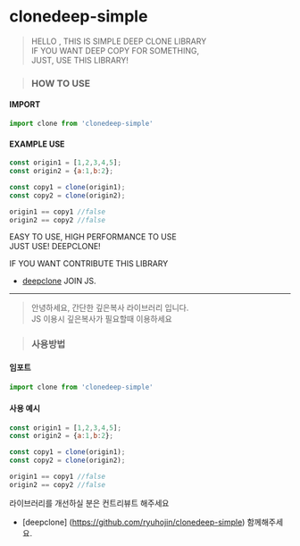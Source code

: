 # clonedeep-simple

> HELLO , THIS IS SIMPLE DEEP CLONE LIBRARY<br/>
> IF YOU WANT DEEP COPY FOR SOMETHING,<br/>
> JUST, USE THIS LIBRARY!

> ### HOW TO USE

#### IMPORT
```javascript
import clone from 'clonedeep-simple'
```
#### EXAMPLE USE

```javascript
const origin1 = [1,2,3,4,5];
const origin2 = {a:1,b:2};

const copy1 = clone(origin1);
const copy2 = clone(origin2);

origin1 == copy1 //false
origin2 == copy2 //false
```

EASY TO USE, HIGH PERFORMANCE TO USE <br/>
JUST USE! DEEPCLONE!

IF YOU WANT CONTRIBUTE THIS LIBRARY

- [deepclone](https://github.com/ryuhojin/clonedeep-simple) JOIN JS.

---

> 안녕하세요, 간단한 깊은복사 라이브러리 입니다.<br/>
> JS 이용시 깊은복사가 필요할때 이용하세요

> ### 사용방법

#### 임포트
```javascript
import clone from 'clonedeep-simple'
```
#### 사용 예시

```javascript
const origin1 = [1,2,3,4,5];
const origin2 = {a:1,b:2};

const copy1 = clone(origin1);
const copy2 = clone(origin2);

origin1 == copy1 //false
origin2 == copy2 //false
```

라이브러리를 개선하실 분은 컨트리뷰트 해주세요
- [deepclone] (https://github.com/ryuhojin/clonedeep-simple) 함께해주세요.